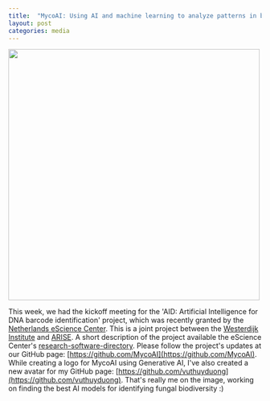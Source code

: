 ```yaml
---
title:  "MycoAI: Using AI and machine learning to analyze patterns in biodiversity genomics in Fungi"
layout: post
categories: media
---
```

<img src="https://github.com/vuthuyduong/vuthuyduong.github.io/assets/24915122/0a599921-f650-4334-8ce9-bc27a63aa4d8" height="500"/>

This week, we had the kickoff meeting for the 'AID: Artificial Intelligence for DNA barcode identification' project, which was recently granted by 
the [Netherlands eScience Center](https://www.esciencecenter.nl/). This is a joint project between the [Westerdijk Institute](https://wi.knaw.nl/) 
and [ARISE](https://www.arise-biodiversity.nl/). A short description of the project available 
the eScience Center's [research-software-directory](https://research-software-directory.org/projects/aid?fbclid=IwAR3rXExmEbWzL8B9DMOIWDWNJ6Vg7ElV6HLFVR56wPP6OJe5bVinqLqQ60E).
Please follow the project's updates at our GitHub page: [https://github.com/MycoAI](https://github.com/MycoAI).
While creating a logo for MycoAI using Generative AI, I've also created a new avatar for my GitHub page: [https://github.com/vuthuyduong](https://github.com/vuthuyduong). 
That's really me on the image, working on finding the best AI models for identifying fungal biodiversity :)
